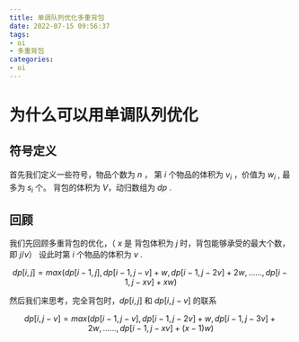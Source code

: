 ```yaml
---
title: 单调队列优化多重背包
date: 2022-07-15 09:56:37
tags:
- oi
- 多重背包
categories:
- oi
---
```


# 为什么可以用单调队列优化

## 符号定义

首先我们定义一些符号，物品个数为 $n$ ，
第 $i$ 个物品的体积为 $v_i$ ，价值为 $w_i$ , 最多为 $s_i$ 个。
背包的体积为 $V$，动归数组为 $dp$ .

## 回顾

我们先回顾多重背包的优化，（ $x$ 是 背包体积为 $j$ 时，背包能够承受的最大个数，即 $j / v$）
设此时第 $i$ 个物品的体积为 $v$ .

$$
dp[i, j]= max(dp[i - 1, j], dp[i - 1, j - v] + w, dp[i - 1, j - 2v] + 2w, ......, dp[i - 1, j - xv] + xw)
$$

然后我们来思考，完全背包时，$dp[i,j]$ 和 $dp[i,j - v]$ 的联系

$$
dp[i, j - v]= max(dp[i - 1, j - v], dp[i - 1, j - 2v] + w, dp[i - 1, j - 3v] + 2w, ......, dp[i - 1, j - xv] + (x - 1)w)
$$





